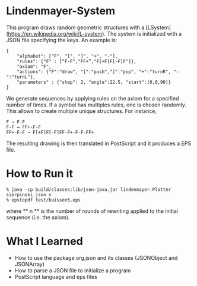 # Lindenmayer-System

This program draws random geometric structures with a [LSystem] (https://en.wikipedia.org/wiki/L-system). The system is initialized with a JSON file specifying the keys. An example is:

```
{
    "alphabet": ["F", "[", "]", "+", "-"],
    "rules": {"F" : [“F-F","FF+”,"F[+F]F[-F]F"]},
    "axiom": "F",
    "actions": {"F":"draw", "[":"push","]":"pop", "+":"turnR", "-":"turnL"},
    "parameters" : {"step": 2, "angle":22.5, "start":[0,0,90]}
}
```

We generate sequences by applying rules on the axiom for a specified number of times. If a symbol has multiples rules, one is chosen randomly. This allows to create multiple unique structures. For instance,

```
F → F-F
F-F → FF+-F-F
FF+-F-F → F[+F]F[-F]FF-F+-F-F-FF+
```
The resulting drawing is then translated in PostScript and it produces a EPS file.  

# How to Run it

```
% java -cp build/classes:lib/json-java.jar lindenmayer.Plotter sierpinski.json n
% epstopdf test/buisson5.eps 
```
where ** n ** is the number of rounds of rewriting applied to the initial sequence (i.e. the axiom).

# What I Learned 

* How to use the package org.json and its classes (JSONObject and JSONArray)
* How to parse a JSON file to initialize a program
* PostScript language and eps files
